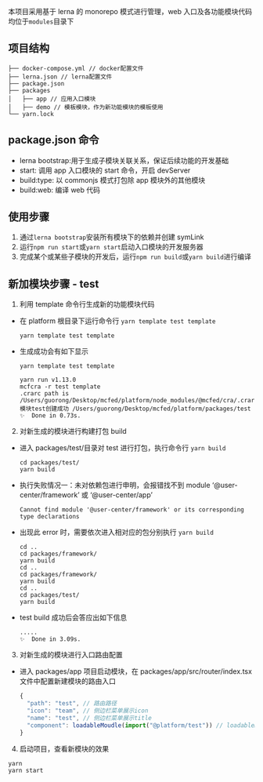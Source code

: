 本项目采用基于 lerna 的 monorepo 模式进行管理，web 入口及各功能模块代码均位于`modules`目录下

## 项目结构

```
├── docker-compose.yml // docker配置文件
├── lerna.json // lerna配置文件
├── package.json
├── packages
│   ├── app // 应用入口模块
│   ├── demo // 模板模块，作为新功能模块的模板使用
└── yarn.lock
```

## package.json 命令

- lerna bootstrap:用于生成子模块关联关系，保证后续功能的开发基础
- start: 调用 app 入口模块的 start 命令，开启 devServer
- build:type: 以 commonjs 模式打包除 app 模块外的其他模块
- build:web: 编译 web 代码

## 使用步骤

1. 通过`lerna bootstrap`安装所有模块下的依赖并创建 symLink
2. 运行`npm run start`或`yarn start`启动入口模块的开发服务器
3. 完成某个或某些子模块的开发后，运行`npm run build`或`yarn build`进行编译

## 新加模块步骤 - test

1. 利用 template 命令行生成新的功能模块代码

- 在 platform 根目录下运行命令行 `yarn template test template`

  ```shell
  yarn template test template
  ```

- 生成成功会有如下显示

  ```shell
  yarn template test template
  ```

  ```logs
  yarn run v1.13.0
  mcfcra -r test template
  .crarc path is  /Users/guorong/Desktop/mcfed/platform/node_modules/@mcfed/cra/.crarc
  模块test创建成功 /Users/guorong/Desktop/mcfed/platform/packages/test
  ✨  Done in 0.73s.
  ```

2. 对新生成的模块进行构建打包 build

- 进入 packages/test/目录对 test 进行打包，执行命令行 `yarn build`

  ```shell
  cd packages/test/
  yarn build
  ```

- 执行失败情况一：未对依赖包进行申明，会报错找不到 module ‘@user-center/framework’ 或 ‘@user-center/app’

  ```shell
  Cannot find module '@user-center/framework' or its corresponding type declarations
  ```

- 出现此 error 时，需要依次进入相对应的包分别执行 `yarn build`

  ```shell
  cd ..
  cd packages/framework/
  yarn build
  cd ..
  cd packages/framework/
  yarn build
  cd ..
  cd packages/test/
  yarn build
  ```

- test build 成功后会答应出如下信息

  ```logs
  .....
  ✨  Done in 3.09s.
  ```

3. 对新生成的模块进行入口路由配置

- 进入 packages/app 项目启动模块，在 packages/app/src/router/index.tsx 文件中配置新建模块的路由入口

  ```js
  {
    "path": "test", // 路由路径
    "icon": "team", // 侧边栏菜单展示icon
    "name": "test", // 侧边栏菜单展示title
    "component": loadableMoudle(import("@platform/test")) // loadableMoudle 加载新建模块
  }
  ```

4. 启动项目，查看新模块的效果

```shell
yarn
yarn start
```
